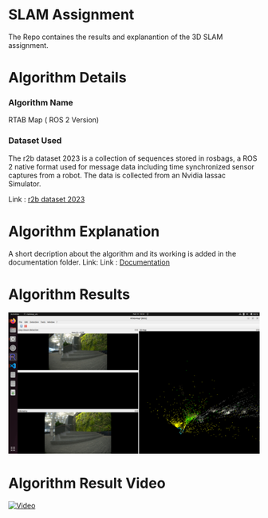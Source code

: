 
# SLAM Assignment
The Repo containes the results and explanantion of the 3D SLAM assignment.

# Algorithm Details <br>
<h3>Algorithm Name</h3>RTAB Map ( ROS 2 Version)
<h3>Dataset Used </h3>The r2b dataset 2023 is a collection of sequences stored in rosbags, a ROS 2 native format used for message data including time synchronized sensor captures from a robot. The data is collected from an Nvidia Iassac Simulator.

Link : [r2b dataset 2023](https://catalog.ngc.nvidia.com/orgs/nvidia/teams/isaac/resources/r2bdataset2023)

# Algorithm Explanation <br>
A short decription about the algorithm and its working is added in the documentation folder.
Link: Link : [Documentation](docmentation/RTAB_MAP.pdf)


# Algorithm Results <br>
![Result IMage](data/Screenshot%20from%202024-02-14%2018-54-25.png)


# Algorithm Result Video <br>
[![Video](https://img.youtube.com/vi/Or3I5H5vSzQ/0.jpg)](https://www.youtube.com/watch?v=Or3I5H5vSzQ)
